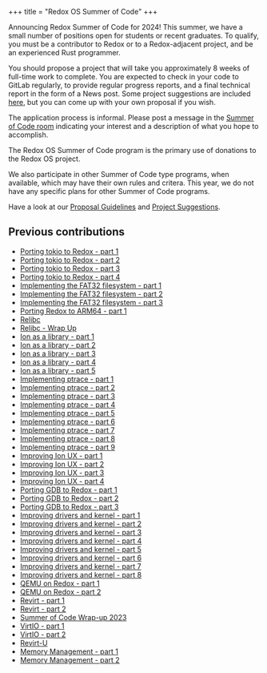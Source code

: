 +++
title = "Redox OS Summer of Code"
+++

Announcing Redox Summer of Code for 2024! This summer, we have a small number of positions open for students or recent graduates.
To qualify, you must be a contributor to Redox or to a Redox-adjacent project, and be an experienced Rust programmer.

You should propose a project that will take you approximately 8 weeks of full-time work to complete.
You are expected to check in your code to GitLab regularly, to provide regular progress reports, and a final technical report in the form of a News post.
Some project suggestions are included [here](/rsoc-project-suggestions/), but you can come up with your own proposal if you wish.

The application process is informal.
Please post a message in the [Summer of Code room](https://matrix.to/#/#redox-soc:matrix.org) indicating your interest and a description of what you hope to accomplish.

The Redox OS Summer of Code program is the primary use of donations to the Redox OS
project. 

We also participate in other Summer of Code type programs, when available,
which may have their own rules and critera.
This year, we do not have any specific plans for other Summer of Code programs.

Have a look at our [Proposal Guidelines](/rsoc-proposal-how-to) and [Project Suggestions](/rsoc-project-suggestions).

## Previous contributions

- [Porting tokio to Redox - part 1](https://www.redox-os.org/news/rsoc-porting-tokio-1/)
- [Porting tokio to Redox - part 2](https://www.redox-os.org/news/rsoc-porting-tokio-2/)
- [Porting tokio to Redox - part 3](https://www.redox-os.org/news/rsoc-porting-tokio-3/)
- [Porting tokio to Redox - part 4](https://www.redox-os.org/news/rsoc-porting-tokio-4/)
- [Implementing the FAT32 filesystem - part 1](https://www.redox-os.org/news/rsoc-fat32-1/)
- [Implementing the FAT32 filesystem - part 2](https://www.redox-os.org/news/rsoc-fat32-2/)
- [Implementing the FAT32 filesystem - part 3](https://www.redox-os.org/news/rsoc-fat32-3/)
- [Porting Redox to ARM64 - part 1](https://www.redox-os.org/news/rsoc-arm64-0x01/)
- [Relibc](https://www.redox-os.org/news/rsoc-relibc/)
- [Relibc - Wrap Up](https://www.redox-os.org/news/rsoc-relibc-final/)
- [Ion as a library - part 1](https://www.redox-os.org/news/rsoc-ion-lib-0/)
- [Ion as a library - part 2](https://www.redox-os.org/news/rsoc-ion-lib-1/)
- [Ion as a library - part 3](https://www.redox-os.org/news/rsoc-ion-lib-2/)
- [Ion as a library - part 4](https://www.redox-os.org/news/rsoc-ion-lib-3/)
- [Ion as a library - part 5](https://www.redox-os.org/news/rsoc-ion-lib-4/)
- [Implementing ptrace - part 1](https://www.redox-os.org/news/rsoc-ptrace-0/)
- [Implementing ptrace - part 2](https://www.redox-os.org/news/rsoc-ptrace-1/)
- [Implementing ptrace - part 3](https://www.redox-os.org/news/rsoc-ptrace-2/)
- [Implementing ptrace - part 4](https://www.redox-os.org/news/rsoc-ptrace-3/)
- [Implementing ptrace - part 5](https://www.redox-os.org/news/rsoc-ptrace-4/)
- [Implementing ptrace - part 6](https://www.redox-os.org/news/rsoc-ptrace-5/)
- [Implementing ptrace - part 7](https://www.redox-os.org/news/rsoc-ptrace-6/)
- [Implementing ptrace - part 8](https://www.redox-os.org/news/rsoc-ptrace-7/)
- [Implementing ptrace - part 9](https://www.redox-os.org/news/rsoc-ptrace-8/)
- [Improving Ion UX - part 1](https://www.redox-os.org/news/rsoc-ion-ux-1/)
- [Improving Ion UX - part 2](https://www.redox-os.org/news/rsoc-ion-ux-2/)
- [Improving Ion UX - part 3](https://www.redox-os.org/news/rsoc-ion-ux-3/)
- [Improving Ion UX - part 4](https://www.redox-os.org/news/rsoc-ion-ux-4-5/)
- [Porting GDB to Redox - part 1](https://www.redox-os.org/news/rsoc-gdb-0/)
- [Porting GDB to Redox - part 2](https://www.redox-os.org/news/rsoc-gdb-1/)
- [Porting GDB to Redox - part 3](https://www.redox-os.org/news/public-announcement-gdb/)
- [Improving drivers and kernel - part 1](https://www.redox-os.org/news/io_uring-0/)
- [Improving drivers and kernel - part 2](https://www.redox-os.org/news/io_uring-1/)
- [Improving drivers and kernel - part 3](https://www.redox-os.org/news/io_uring-2/)
- [Improving drivers and kernel - part 4](https://www.redox-os.org/news/io_uring-3/)
- [Improving drivers and kernel - part 5](https://www.redox-os.org/news/io_uring-4/)
- [Improving drivers and kernel - part 6](https://www.redox-os.org/news/io_uring-5/)
- [Improving drivers and kernel - part 7](https://www.redox-os.org/news/drivers-and-kernel-6/)
- [Improving drivers and kernel - part 8](https://www.redox-os.org/news/drivers-and-kernel-7/)
- [QEMU on Redox - part 1](https://www.redox-os.org/news/rsoc-2021-qemu-1/)
- [QEMU on Redox - part 2](https://www.redox-os.org/news/bochs-qemu-2/)
- [Revirt - part 1](https://www.redox-os.org/news/revirt-1/)
- [Revirt - part 2](https://www.redox-os.org/news/rsoc-2022-revirt-u-1/)
- [Summer of Code Wrap-up 2023](https://www.redox-os.org/news/rsoc-2023-wrapup/)
- [VirtIO - part 1](https://www.redox-os.org/news/rsoc-virtio-1)
- [VirtIO - part 2](https://www.redox-os.org/news/rsoc-virtio-2)
- [Revirt-U](https://www.redox-os.org/news/rsoc-2023-eny-1)
- [Memory Management - part 1](https://www.redox-os.org/news/kernel-8)
- [Memory Management - part 2](https://www.redox-os.org/news/kernel-9)